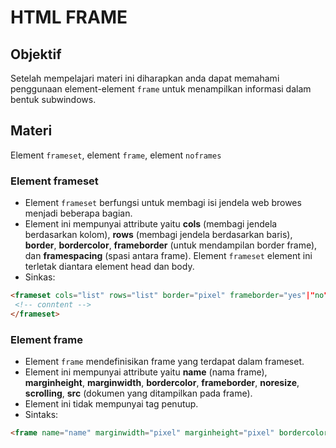 # HTML FRAME

## Objektif

Setelah mempelajari materi ini diharapkan anda dapat memahami penggunaan element-element `frame` untuk menampilkan informasi dalam bentuk subwindows.

## Materi

Element `frameset`, element `frame`, element `noframes`

### Element frameset

- Element `frameset` berfungsi untuk membagi isi jendela web browes menjadi beberapa bagian.
- Element ini mempunyai attribute yaitu **cols** (membagi jendela berdasarkan kolom), **rows** (membagi jendela berdasarkan baris), **border**, **bordercolor**, **frameborder** (untuk mendampilan border frame), dan **framespacing** (spasi antara frame). Element `frameset` element ini terletak diantara element head dan body.
- Sinkas:

```html
<frameset cols="list" rows="list" border="pixel" frameborder="yes"|"no" framespacing="pixel">
 <!-- conntent -->
</frameset>
```

### Element frame

- Element `frame` mendefinisikan frame yang terdapat dalam frameset.
- Element ini mempunyai attribute yaitu **name** (nama frame), **marginheight**, **marginwidth**, **bordercolor**, **frameborder**, **noresize**, **scrolling**, **src** (dokumen yang ditampilkan pada frame). 
- Element ini tidak mempunyai tag penutup.
- Sintaks:

```html
<frame name="name" marginwidth="pixel" marginheight="pixel" bordercolor="color" frameborder="yes"|"no" noresize scrolling="yes"|"no" src="url">
```

